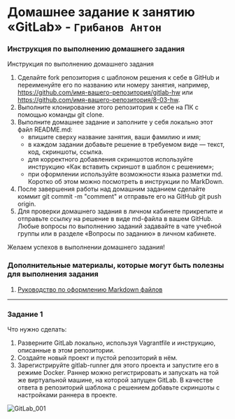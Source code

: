 # Домашнее задание к занятию «GitLab» - `Грибанов Антон`


### Инструкция по выполнению домашнего задания
Инструкция по выполнению домашнего задания
  1. Сделайте fork репозитория c шаблоном решения к себе в GitHub и переименуйте его по названию или номеру занятия, например, https://github.com/имя-вашего-репозитория/gitlab-hw или https://github.com/имя-вашего-репозитория/8-03-hw.
  2. Выполните клонирование этого репозитория к себе на ПК с помощью команды git clone.
  3. Выполните домашнее задание и заполните у себя локально этот файл README.md:
     - впишите сверху название занятия, ваши фамилию и имя;
     - в каждом задании добавьте решение в требуемом виде — текст, код, скриншоты, ссылка.
     - для корректного добавления скриншотов используйте инструкцию «Как вставить скриншот в шаблон с решением»;
     - при оформлении используйте возможности языка разметки md. Коротко об этом можно посмотреть в инструкции по MarkDown.
  4. После завершения работы над домашним заданием сделайте коммит git commit -m "comment" и отправьте его на GitHub git push origin.
  5. Для проверки домашнего задания в личном кабинете прикрепите и отправьте ссылку на решение в виде md-файла в вашем GitHub.
Любые вопросы по выполнению заданий задавайте в чате учебной группы или в разделе «Вопросы по заданию» в личном кабинете.
   
Желаем успехов в выполнении домашнего задания!
   
### Дополнительные материалы, которые могут быть полезны для выполнения задания

1. [Руководство по оформлению Markdown файлов](https://gist.github.com/Jekins/2bf2d0638163f1294637#Code)

---

### Задание 1
Что нужно сделать:

  1. Разверните GitLab локально, используя Vagrantfile и инструкцию, описанные в этом репозитории.
  2. Создайте новый проект и пустой репозиторий в нём.
  3. Зарегистрируйте gitlab-runner для этого проекта и запустите его в режиме Docker. Раннер можно регистрировать и запускать на той же виртуальной машине, на которой запущен GitLab.
В качестве ответа в репозиторий шаблона с решением добавьте скриншоты с настройками раннера в проекте.

![GitLab_001](https://github.com/Qshar1408/git_8.03/blob/mainimg/GitLab_001.png)
